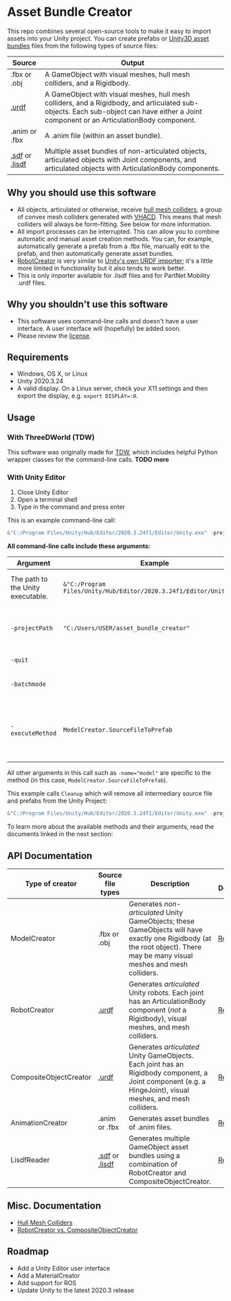 # Asset Bundle Creator

This repo combines several open-source tools to make it easy to import assets into your Unity project.  You can create prefabs or [Unity3D asset bundles](https://docs.unity3d.com/Manual/AssetBundlesIntro.html) files from the following types of source files:

| Source                                                       | Output                                                       |
| ------------------------------------------------------------ | ------------------------------------------------------------ |
| .fbx or .obj                                                 | A GameObject with visual meshes, hull mesh colliders, and a Rigidbody. |
| [.urdf](http://wiki.ros.org/urdf)                            | A GameObject  with visual meshes, hull mesh colliders, and a Rigidbody, and articulated sub-objects. Each sub-object can have either a Joint component or an ArticulationBody component. |
| .anim or .fbx                                                | A .anim file (within an asset bundle).                       |
| [.sdf](http://sdformat.org/spec?ver=1.9&elem=sdf) or [.lisdf](https://learning-and-intelligent-systems.github.io/kitchen-worlds/tut-lisdf/) | Multiple asset bundles of non-articulated objects, articulated objects with Joint components, and articulated objects with ArticulationBody components. |

## Why you should use this software

- All objects, articulated or otherwise, receive [hull mesh colliders](doc/hull_mesh_colliders.md), a group of convex mesh colliders generated with [VHACD](https://github.com/kmammou/v-hacd). This means that mesh colliders will always be form-fitting. See below for more information.
- All import processes can be interrupted. This can allow you to combine automatic and manual asset creation methods. You can, for example, automatically generate a prefab from a .fbx file, manually edit to the prefab, and then automatically generate asset bundles.
- [RobotCreator](doc/api/robot_creator.md) is very similar to [Unity's own URDF importer;](https://github.com/Unity-Technologies/URDF-Importer) it's a little more limited in functionality but it also tends to work better.
- This is only importer available for .lisdf files and for PartNet Mobility .urdf files.

## Why you shouldn't use this software

- This software uses command-line calls and doesn't have a user interface. A user interface will (hopefully) be added soon.
- Please review the [license](LICENSE.md).

## Requirements

- Windows, OS X, or Linux
- Unity 2020.3.24
- A valid display. On a Linux server, check your X11 settings and then export the display, e.g. `export DISPLAY=:0`.

## Usage

### With ThreeDWorld (TDW)

This software was originally made for [TDW](https://github.com/threedworld-mit/tdw), which includes helpful Python wrapper classes for the command-line calls. **TODO more**

### With Unity Editor

1. Close Unity Editor 
2. Open a terminal shell
3. Type in the command and press enter

This is an example command-line call:

```powershell
&"C:/Program Files/Unity/Hub/Editor/2020.3.24f1/Editor/Unity.exe" -projectpath "C:/Users/USER/asset_bundle_creator" -quit -batchmode -executeMethod ModelCreator.SourceFileToPrefab -name="model" -source="D:/models/model.obj" -output_directory="D:/asset_bundles/model"
```

**All command-line calls include these arguments:**

| Argument                          | Example                                                      | Description                                                  |
| --------------------------------- | ------------------------------------------------------------ | ------------------------------------------------------------ |
| The path to the Unity executable. | `&"C:/Program Files/Unity/Hub/Editor/2020.3.24f1/Editor/Unity.exe"` | This example is for Windows Powershell. For OS X or Linux, replace `&` with `./` |
| `-projectPath`                    | `"C:/Users/USER/asset_bundle_creator"`                       | The path to the `asset_bundle_creator` Unity Project. Replace `USER` with your user name. |
| `-quit`                           |                                                              | This tells Unity Editor to quit after the call.              |
| `-batchmode`                      |                                                              | This tells Unity Editor to run in the background.            |
| `-executeMethod`                  | `ModelCreator.SourceFileToPrefab`                            | The name of the creator launcher and the method you want to invoke. *Note that there are no double quotes around this value.* |

All other arguments in this call such as `-name="model"` are specific to the method (in this case, `ModelCreator.SourceFileToPrefab`).

This example calls `Cleanup` which will remove all intermediary source file and prefabs from the Unity Project:

```powershell
&"C:/Program Files/Unity/Hub/Editor/2020.3.24f1/Editor/Unity.exe" -projectpath "C:/Users/USER/asset_bundle_creator" -quit -batchmode -executeMethod ModelCreator.Cleanup -cleanup
```

To learn more about the available methods and their arguments, read the documents linked in the next section:

## API Documentation

| Type of creator        | Source file types                                            | Description                                                  | API Document                                  |
| ---------------------- | ------------------------------------------------------------ | ------------------------------------------------------------ | --------------------------------------------- |
| ModelCreator           | .fbx or .obj                                                 | Generates *non-articulated* Unity GameObjects; these GameObjects will have exactly one Rigidbody (at the root object). There may be many visual meshes and mesh colliders. | [Read this.](doc/model_creator.md)            |
| RobotCreator           | [.urdf](http://wiki.ros.org/urdf)                            | Generates *articulated* Unity robots. Each joint has an ArticulationBody component (*not* a Rigidbody), visual meshes, and mesh colliders. | [Read this.](doc/robot_creator.md)            |
| CompositeObjectCreator | [.urdf](http://wiki.ros.org/urdf)                            | Generates *articulated* Unity GameObjects. Each joint has an Rigidbody component, a Joint component (e.g. a HingeJoint),  visual meshes, and mesh colliders. | [Read this.](doc/composite_object_creator.md) |
| AnimationCreator       | .anim or .fbx                                                | Generates asset bundles of .anim files.                      | [Read this.](doc/animation_creator.md)        |
| LisdfReader            | [.sdf](http://sdformat.org/spec?ver=1.9&elem=sdf) or [.lisdf](https://learning-and-intelligent-systems.github.io/kitchen-worlds/tut-lisdf/) | Generates multiple GameObject asset bundles using a combination of RobotCreator and CompositeObjectCreator. | [Read this.](doc/lisdf_reader.md)             |

## Misc. Documentation

- [Hull Mesh Colliders](doc/hull_mesh_colliders.md)
- [RobotCreator vs. CompositeObjectCreator](doc/robot_creator_vs_composite_object_creator.md)

## Roadmap

- Add a Unity Editor user interface
- Add a MaterialCreator
- Add support for ROS
- Update Unity to the latest 2020.3 release